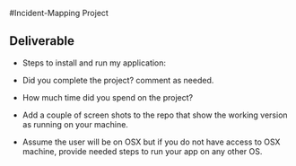 #Incident-Mapping Project

Deliverable
-----------

* Steps to install and run my application:

* Did you complete the project? comment as needed.

* How much time did you spend on the project?

* Add a couple of screen shots to the repo that show the working version as running on your machine. 

* Assume the user will be on OSX but if you do not have access to OSX machine, provide needed steps to run your app on any other OS.
